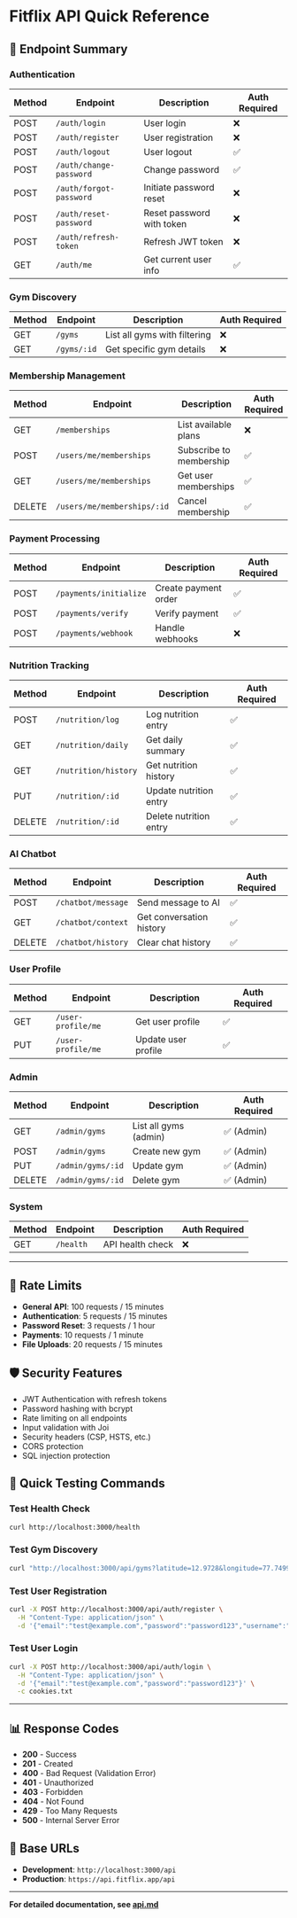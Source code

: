 # Fitflix API Quick Reference

## 🔗 Endpoint Summary

### Authentication
| Method | Endpoint | Description | Auth Required |
|--------|----------|-------------|---------------|
| POST | `/auth/login` | User login | ❌ |
| POST | `/auth/register` | User registration | ❌ |
| POST | `/auth/logout` | User logout | ✅ |
| POST | `/auth/change-password` | Change password | ✅ |
| POST | `/auth/forgot-password` | Initiate password reset | ❌ |
| POST | `/auth/reset-password` | Reset password with token | ❌ |
| POST | `/auth/refresh-token` | Refresh JWT token | ❌ |
| GET | `/auth/me` | Get current user info | ✅ |

### Gym Discovery
| Method | Endpoint | Description | Auth Required |
|--------|----------|-------------|---------------|
| GET | `/gyms` | List all gyms with filtering | ❌ |
| GET | `/gyms/:id` | Get specific gym details | ❌ |

### Membership Management
| Method | Endpoint | Description | Auth Required |
|--------|----------|-------------|---------------|
| GET | `/memberships` | List available plans | ❌ |
| POST | `/users/me/memberships` | Subscribe to membership | ✅ |
| GET | `/users/me/memberships` | Get user memberships | ✅ |
| DELETE | `/users/me/memberships/:id` | Cancel membership | ✅ |

### Payment Processing
| Method | Endpoint | Description | Auth Required |
|--------|----------|-------------|---------------|
| POST | `/payments/initialize` | Create payment order | ✅ |
| POST | `/payments/verify` | Verify payment | ✅ |
| POST | `/payments/webhook` | Handle webhooks | ❌ |

### Nutrition Tracking
| Method | Endpoint | Description | Auth Required |
|--------|----------|-------------|---------------|
| POST | `/nutrition/log` | Log nutrition entry | ✅ |
| GET | `/nutrition/daily` | Get daily summary | ✅ |
| GET | `/nutrition/history` | Get nutrition history | ✅ |
| PUT | `/nutrition/:id` | Update nutrition entry | ✅ |
| DELETE | `/nutrition/:id` | Delete nutrition entry | ✅ |

### AI Chatbot
| Method | Endpoint | Description | Auth Required |
|--------|----------|-------------|---------------|
| POST | `/chatbot/message` | Send message to AI | ✅ |
| GET | `/chatbot/context` | Get conversation history | ✅ |
| DELETE | `/chatbot/history` | Clear chat history | ✅ |

### User Profile
| Method | Endpoint | Description | Auth Required |
|--------|----------|-------------|---------------|
| GET | `/user-profile/me` | Get user profile | ✅ |
| PUT | `/user-profile/me` | Update user profile | ✅ |

### Admin
| Method | Endpoint | Description | Auth Required |
|--------|----------|-------------|---------------|
| GET | `/admin/gyms` | List all gyms (admin) | ✅ (Admin) |
| POST | `/admin/gyms` | Create new gym | ✅ (Admin) |
| PUT | `/admin/gyms/:id` | Update gym | ✅ (Admin) |
| DELETE | `/admin/gyms/:id` | Delete gym | ✅ (Admin) |

### System
| Method | Endpoint | Description | Auth Required |
|--------|----------|-------------|---------------|
| GET | `/health` | API health check | ❌ |

---

## 🔧 Rate Limits
- **General API**: 100 requests / 15 minutes
- **Authentication**: 5 requests / 15 minutes
- **Password Reset**: 3 requests / 1 hour
- **Payments**: 10 requests / 1 minute
- **File Uploads**: 20 requests / 15 minutes

## 🛡️ Security Features
- JWT Authentication with refresh tokens
- Password hashing with bcrypt
- Rate limiting on all endpoints
- Input validation with Joi
- Security headers (CSP, HSTS, etc.)
- CORS protection
- SQL injection protection

## 📱 Quick Testing Commands

### Test Health Check
```bash
curl http://localhost:3000/health
```

### Test Gym Discovery
```bash
curl "http://localhost:3000/api/gyms?latitude=12.9728&longitude=77.7499&radius=50"
```

### Test User Registration
```bash
curl -X POST http://localhost:3000/api/auth/register \
  -H "Content-Type: application/json" \
  -d '{"email":"test@example.com","password":"password123","username":"testuser"}'
```

### Test User Login
```bash
curl -X POST http://localhost:3000/api/auth/login \
  -H "Content-Type: application/json" \
  -d '{"email":"test@example.com","password":"password123"}' \
  -c cookies.txt
```

---

## 📊 Response Codes
- **200** - Success
- **201** - Created
- **400** - Bad Request (Validation Error)
- **401** - Unauthorized
- **403** - Forbidden
- **404** - Not Found
- **429** - Too Many Requests
- **500** - Internal Server Error

## 🔗 Base URLs
- **Development**: `http://localhost:3000/api`
- **Production**: `https://api.fitflix.app/api`

---

**For detailed documentation, see [api.md](./api.md)**
